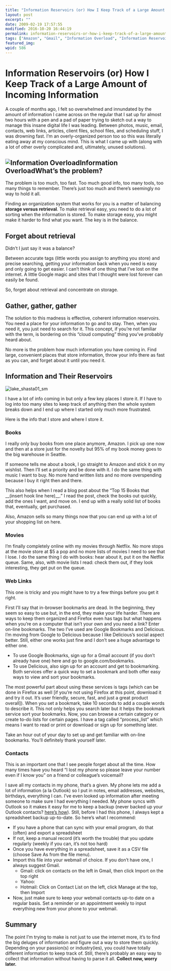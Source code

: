 ```yaml
---
title: "Information Reservoirs (or) How I Keep Track of a Large Amount of Incoming Information"
layout: post
excerpt: ""
date: 2009-02-19 17:57:55
modified: 2016-10-20 16:44:19
permalink: information-reservoirs-or-how-i-keep-track-of-a-large-amount-of-incoming-information/index.html
tags: ["Amazon", "Gmail", "Information Overload", "Information Reservoir", "Netflix", "Organization", "Social Media"]
featured_img: 
wpid: 586
---
```


# Information Reservoirs (or) How I Keep Track of a Large Amount of Incoming Information

A couple of months ago, I felt so overwhelmed and innundated by the amount of information I came across on the regular that I sat up for almost two hours with a pen and a pad of paper trying to sketch out a way to manage this insane digital life I was leading. Between photos, music, email, contacts, web links, articles, client files, school files, and scheduling stuff, I was drowning fast. I’m an overly-organized person too so this was literally eating away at my conscious mind. This is what I came up with (along with a lot of other overly complicated and, ultimately, unused solutions).

![Information Overload](/_images/2009/02/info_overload.jpg "info_overload")Information OverloadWhat’s the problem?
-------------------

The problem is too much, too fast. Too much good info, too many tools, too many things to remember. There’s just too much and there’s seemingly no way to hold it all.

Finding an organization system that works for you is a matter of balancing **storage versus retrieval**. To make retrieval easy, you need to do a lot of sorting when the information is stored. To make storage easy, you might make it harder to find what you want. The key is in the balance.

Forget about retrieval
----------------------

Didn’t I just say it was a balance?

Between accurate tags (little words you assign to anything you store) and precise searching, getting your information back when you need is easy and only going to get easier. I can’t think of one thing that I’ve lost on the internet. A little Google magic and sites that I thought were lost forever can easily be found.

So, forget about retrieval and concentrate on storage.

Gather, gather, gather
----------------------

The solution to this madness is effective, coherent information reservoirs. You need a place for your information to go and to stay. Then, when you need it, you just need to search for it. This concept, if you’re not familiar with the term, is bordering on this “cloud computing” thing you’ve probably heard about.

No more is the problem how much information you have coming in. Find large, convenient places that store information, throw your info there as fast as you can, and forget about it until you need it.

Information and Their Reservoirs
--------------------------------

![lake_shasta01_sm](/_images/2009/02/lake_shasta01_sm.jpg "lake_shasta01_sm")

I have a lot of info coming in but only a few key places I store it. If I have to log into too many sites to keep track of anything then the whole system breaks down and I end up where I started only much more frustrated.

Here is the info that I store and where I store it.

### Books

I really only buy books from one place anymore, Amazon. I pick up one now and then at a store just for the novelty but 95% of my book money goes to the big warehouse in Seattle.

If someone tells me about a book, I go straight to Amazon and stick it on my wishlist. Then I’ll set a priority and be done with it. I do the same thing with music I want to buy. No more hand written lists and no more overspending because I buy it right then and there.

This also helps when I read a blog post about the “Top 15 Books that \_\_(insert hook line here)\_\_.” I read the post, check the books out quickly, add the ones I want, and move on. I end up with a really solid list of books that, eventually, get purchased.

Also, Amazon sells so many things now that you can end up with a lot of your shopping list on here.

### Movies

I’m finally completely online with my movies through Netflix. No more stops at the movie store at $5 a pop and no more lists of movies I need to see that I lose. I do the same thing I do with books: hear about it, put it on the Netflix queue. Same, also, with movie lists I read: check them out, if they look interesting, they get put on the queue.

### Web Links

This one is tricky and you might have to try a few things before you get it right.

First I’ll say that in-browser bookmarks are dead. In the beginning, they seem so easy to use but, in the end, they make your life harder. There are ways to keep them organized and Firefox even has tags but what happens when you’re on a computer that isn’t your own and you need a link? Enter on-line bookmarks. The two I’ve used are Google Bookmarks and Delicious. I’m moving from Google to Delicious because I like Delicious’s social aspect better. Still, either one works just fine and I don’t see a huge advantage to either one.

- To use Google Bookmarks, sign up for a Gmail account (if you don’t already have one) here and go to google.com/bookmarks.
- To use Delicious, also sign up for an account and get to bookmarking. Both services offer a quick way to set a bookmark and both offer easy ways to view and sort your bookmarks.

The most powerful part about using these services is tags (which can be done in Firefox as well \[if you’re not using Firefox at this point, download it and try it out. It’s user friendly, secure, fast, and just a great product overall\]). When you set a bookmark, take 10 seconds to add a couple words to describe it. This not only helps you search later but it helps the bookmark service sort your bookmarks. Now, you can browse a certain category or create to-do lists for certain pages. I have a tag called “process\_list” which means I want to read or print or download or sign up for something later.

Take an hour out of your day to set up and get familiar with on-line bookmarks. You’ll definitely thank yourself later.

### Contacts

This is an important one that I see people forget about all the time. How many times have you heard “I lost my phone so please leave your number even if I know you” on a friend or colleague’s voicemail?

I save all my contacts in my phone, that’s a given. My phone lets me add a lot of information (a la Outlook) so I put in notes, email addresses, websites, birthdays, everything I can. I’ve even looked up information after meeting someone to make sure I had everything I needed. My phone syncs with Outlook so it makes it easy for me to keep a backup (never backed up your Outlook contacts? [here’s how](http://www.online-tech-tips.com/ms-office-tips/export-outlook-contacts/)). Still, before I had this phone, I always kept a spreadsheet backup up-to-date. So here’s what I recommend:

- If you have a phone that can sync with your email program, do that (often) and export a spreadsheet
- If not, keep a manual record (it’s worth the trouble) that you update regularly (weekly if you can, it’s not too hard)
- Once you have everything in a spreadsheet, save it as a CSV file (choose Save As from the file menu).
- Import this file into your webmail of choice. If you don’t have one, I always suggest Gmail. 
  - Gmail: click on contacts on the left in Gmail, then click Import on the top right
  - Yahoo: 
  - Hotmail: Click on Contact List on the left, click Manage at the top, then Import
- Now, just make sure to keep your webmail contacts up-to date on a regular basis. Set a reminder or an appointment weekly to input everything new from your phone to your webmail.

Summary
-------

The point I’m trying to make is not just to use the internet more, it’s to find the big deluges of information and figure out a way to store them quickly. Depending on your passion(s) or industry(ies), you could have totally different information to keep track of. Still, there’s probably an easy way to collect that information without having to parse it all. **Collect now, worry later.**